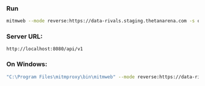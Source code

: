 ### Run

```sh
mitmweb --mode reverse:https://data-rivals.staging.thetanarena.com -s open_box.py
```

### Server URL:
`http://localhost:8080/api/v1`


### On Windows:
```sh
"C:\Program Files\mitmproxy\bin\mitmweb" --mode reverse:https://data-rivals.staging.thetanarena.com -s open_box.py
```
